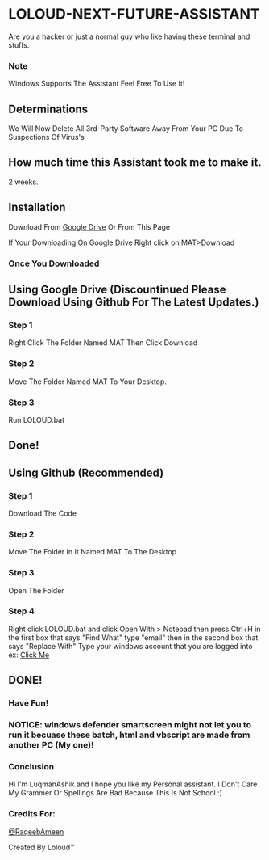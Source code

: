 # LOLOUD-NEXT-FUTURE-ASSISTANT
Are you a hacker or just a normal guy who like having these terminal and stuffs. 

### Note
Windows Supports The Assistant Feel Free To Use It!

## Determinations
We Will Now Delete All 3rd-Party Software Away From Your PC Due To Suspections Of Virus's

## How much time this Assistant took me to make it.

2 weeks.

## Installation

Download From [Google Drive](https://drive.google.com/drive/folders/1xks7vJT7L546R5l2U7_qxVRecwZDVl1d?usp=sharing) Or From This Page

If Your Downloading On Google Drive Right click on MAT>Download

### Once You Downloaded

## Using Google Drive (Discountinued Please Download Using Github For The Latest Updates.)

### Step 1
Right Click The Folder Named MAT Then Click Download

### Step 2 
Move The Folder Named MAT To Your Desktop.

### Step 3 
Run LOLOUD.bat

## Done!

## Using Github (Recommended)
### Step 1
Download The Code

### Step 2
Move The Folder In It Named MAT To The Desktop

### Step 3 
Open The Folder

### Step 4
Right click LOLOUD.bat and click Open With > Notepad then press Ctrl+H in the first box that says "Find What" type "email" then in the second box that says "Replace With"
Type your windows account that you are logged into ex: [Click Me](https://www.google.com/url?sa=i&url=https%3A%2F%2Fwww.dummies.com%2Fcomputers%2Foperating-systems%2Fwindows-10%2Fhow-to-sign-in-to-windows-10%2F&psig=AOvVaw3Gx5qzl9lcr1a46x35zaC2&ust=1629359848996000&source=images&cd=vfe&ved=0CAsQjRxqFwoTCLD38cKMuvICFQAAAAAdAAAAABAD)

## DONE! 
### Have Fun!

### NOTICE: windows defender smartscreen might not let you to run it becuase these batch, html and vbscript are made from another PC (My one)!

### Conclusion

Hi I'm LuqmanAshik and I hope you like my Personal assistant.
I Don't Care My Grammer Or Spellings Are Bad Because This Is Not School :)

### Credits For:

[@RaqeebAmeen](https://github.com/RaqeebAmeen)

Created By Loloud™️
